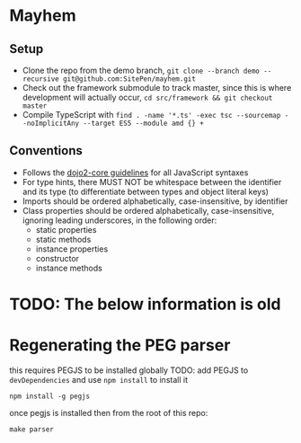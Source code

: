 # Mayhem

## Setup

* Clone the repo from the demo branch, `git clone --branch demo --recursive git@github.com:SitePen/mayhem.git`
* Check out the framework submodule to track master, since this is where development will actually occur,
  `cd src/framework && git checkout master`
* Compile TypeScript with `find . -name '*.ts' -exec tsc --sourcemap --noImplicitAny --target ES5 --module amd {} +`

## Conventions

* Follows the [dojo2-core guidelines](https://github.com/csnover/dojo2-core#code-conventions) for all JavaScript
  syntaxes
* For type hints, there MUST NOT be whitespace between the identifier and its type (to differentiate between types
  and object literal keys)
* Imports should be ordered alphabetically, case-insensitive, by identifier
* Class properties should be ordered alphabetically, case-insensitive, ignoring leading underscores, in the following
  order:
	* static properties
	* static methods
	* instance properties
	* constructor
	* instance methods

# TODO: The below information is old
# Regenerating the PEG parser
this requires PEGJS to be installed globally
TODO: add PEGJS to `devDependencies` and use `npm install` to install it
```
npm install -g pegjs
```

once pegjs is installed then from the root of this repo:
```
make parser
```
